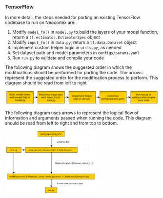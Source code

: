 <h3 id="tensorflow">TensorFlow</h3>
In more detail, the steps needed for porting an existing TensorFlow codebase to run on Neocortex are:

1. Modify `model_fn()` in `model.py` to build the layers of your model function, return a `tf.estimator.EstimatorSpec` object
1. Modify `input_fn()` in `data.py`, return a `tf.data.Dataset` object
1. Implement custom helper logic in `utils.py`, as needed
1. Set dataset path and model parameters in `configs/params.yaml`
1. Run `run.py` to validate and compile your code

The following diagram shows the suggested order in which the modifications should be performed for porting the code. The arrows represent the suggested order for the modification process to perform. This diagram should be read from left to right.

![code migration workflow](https://github.com/pscedu/psc-wpdocs/blob/dev/neocortex/code_migration_workflow.svg)

The following diagram uses arrows to represent the logical flow of information and arguments passed when running the code. This diagram should be read from left to right and from top to bottom.

<img src="https://github.com/pscedu/psc-wpdocs/blob/dev/neocortex/neocortex_code_conversion.svg" alt="diagram showing flow of information and arguments when running code" width=60% />


